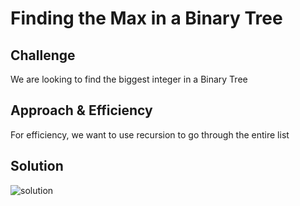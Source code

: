 # Finding the Max in a Binary Tree

## Challenge
We are looking to find the biggest integer in a Binary Tree

## Approach & Efficiency
For efficiency, we want to use recursion to go through the entire list

## Solution
![solution](assets/WhiteBoardSolution.jpg)
